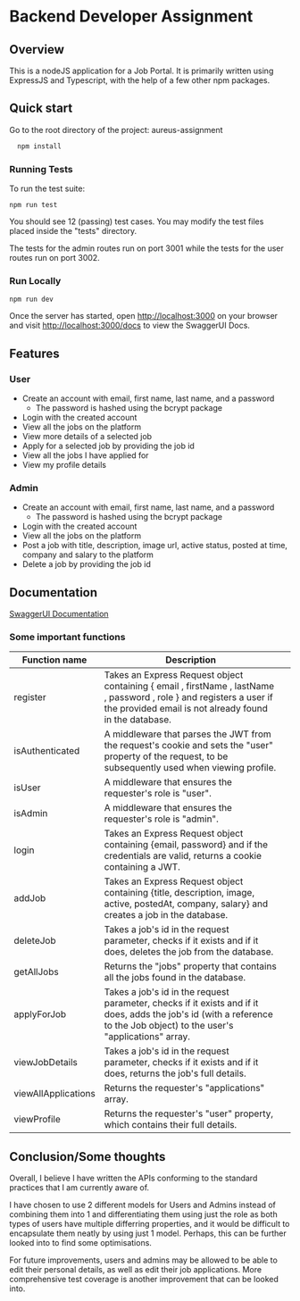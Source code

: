 
# Backend Developer Assignment

## Overview
This is a nodeJS application for a Job Portal. It is primarily written using ExpressJS and Typescript, with the help of a few other npm packages. 




## Quick start

Go to the root directory of the project: aureus-assignment

```bash
  npm install
```
### Running Tests
To run the test suite:
```
npm run test
```
You should see 12 (passing) test cases. You may modify the test files placed inside the "tests" directory. 

The tests for the admin routes run on port 3001 while the tests for the user routes run on port 3002.

### Run Locally
```
npm run dev
```
Once the server has started, open [http://localhost:3000](http://localhost:3000) on your browser and visit [http://localhost:3000/docs](localhost:3000/docs) to view the SwaggerUI Docs. 


## Features

### User
- Create an account with email, first name, last name, and a password
    - The password is hashed using the bcrypt package
- Login with the created account
- View all the jobs on the platform
- View more details of a selected job
- Apply for a selected job by providing the job id
- View all the jobs I have applied for
- View my profile details

### Admin
- Create an account with email, first name, last name, and a password
    - The password is hashed using the bcrypt package
- Login with the created account
- View all the jobs on the platform
- Post a job with title, description, image url, active status, posted at time, company and salary to the platform
- Delete a job by providing the job id


## Documentation

[SwaggerUI Documentation](http://localhost:3000/docs)

### Some important functions

| Function name       | Description                                                                                                                                                                           |   |
|---------------------|---------------------------------------------------------------------------------------------------------------------------------------------------------------------------------------|---|
| register            | Takes an Express Request object containing  {  email ,  firstName ,  lastName ,  password ,  role  } and registers a user if the provided email is not already found in the database. |   |
| isAuthenticated     | A middleware that parses the JWT from the request's cookie and sets the "user" property of the request, to be subsequently used when viewing profile.                                 |   |
| isUser              | A middleware that ensures the requester's role is "user".                                                                                                                             |   |
| isAdmin             | A middleware that ensures the requester's role is "admin".                                                                                                                            |   |
| login               | Takes an Express Request object containing {email, password} and if the credentials are valid, returns a cookie containing a JWT.                                                     |   |
| addJob              | Takes an Express Request object containing {title, description, image, active, postedAt, company, salary} and creates a job in the database.                                           |   |
| deleteJob           | Takes a job's id in the request parameter, checks if it exists and if it does, deletes the job from the database.                                                                     |   |
| getAllJobs          | Returns the "jobs" property that contains all the jobs found in the database.                                                                                                         |   |
| applyForJob         | Takes a job's id in the request parameter, checks if it exists and if it does, adds the job's id (with a reference to the Job object) to the user's "applications" array.             |   |
| viewJobDetails      | Takes a job's id in the request parameter, checks if it exists and if it does, returns the job's full details.                                                                        |   |
| viewAllApplications | Returns the requester's "applications" array.                                                                                                                                         |   |
| viewProfile         | Returns the requester's "user" property, which contains their full details.                                                                                                           |   |

## Conclusion/Some thoughts 

Overall, I believe I have written the APIs conforming to the standard practices that I am currently aware of. 

I have chosen to use 2 different models for Users and Admins instead of combining them into 1 and differentiating them using just the role as both types of users have multiple differring properties, and it would be difficult to encapsulate them neatly by using just 1 model. Perhaps, this can be further looked into to find some optimisations. 


For future improvements, users and admins may be allowed to be able to edit their personal details, as well as edit their job applications. More comprehensive test coverage is another improvement that can be looked into. 
